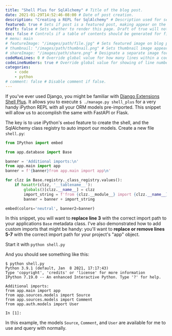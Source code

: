 ```yaml
---
title: "Shell Plus for SqlAlchemy" # Title of the blog post.
date: 2021-01-29T14:52:46-08:00 # Date of post creation.
description: "Creating a REPL for SqlAlchemy" # Description used for search engine.
featured: true # Sets if post is a featured post, making appear on the home page side bar.
draft: false # Sets whether to render this page. Draft of true will not be rendered.
toc: false # Controls if a table of contents should be generated for first-level links automatically.
# menu: main
# featureImage: "/images/path/file.jpg" # Sets featured image on blog post.
# thumbnail: "/images/path/thumbnail.png" # Sets thumbnail image appearing inside card on homepage.
# shareImage: "/images/path/share.png" # Designate a separate image for social media sharing.
codeMaxLines: 0 # Override global value for how many lines within a code block before auto-collapsing.
codeLineNumbers: true # Override global value for showing of line numbers within code block.
categories:
    - code
    - python
# comment: false # Disable comment if false.
---
```


If you've ever used Django, you might be familiar with [Django Extensions Shell Plus](https://django-extensions.readthedocs.io/en/latest/shell_plus.html). It allows you to execute `$ ./manage.py shell_plus` for a very handy iPython REPL with all your ORM models pre-imported. This snippet will allow us to accomplish the same with FastAPI or Flask.

<!--more-->

The key is to use iPython's `embed` feature to create the shell, and the SqlAlchemy class registry to auto import our models. Create a new file `shell.py`:

```python
from IPython import embed

from app.database import Base

banner = 'Additional imports:\n'
from app.main import app
banner = f'{banner}from app.main import app\n'

for clzz in Base.registry._class_registry.values():
    if hasattr(clzz, '__tablename__'):
        globals()[clzz.__name__] = clzz
        import_string = f'from {clzz.__module__} import {clzz.__name__}\n'
        banner = banner + import_string

embed(colors='neutral', banner2=banner)
```

In this snippet, you will want to **replace line 3** with the correct import path to your applications `Base` metadata class. I've also demonstrated how to add custom imports that might be handy: you'll want to **replace or remove lines 5-7** with the correct import path for your project's "app" object.

Start it with `python shell.py`

And you should see something like this:

```
$ python shell.py
Python 3.9.1 (default, Jan  8 2021, 17:17:43)
Type 'copyright', 'credits' or 'license' for more information
IPython 7.19.0 -- An enhanced Interactive Python. Type '?' for help.

Additional imports:
from app.main import app
from app.sources.models import Source
from app.sources.models import Comment
from app.auth.models import User

In [1]:
```

In this example, the models `Source`, `Comment`, and `User` are available for me to use and query with normally.
